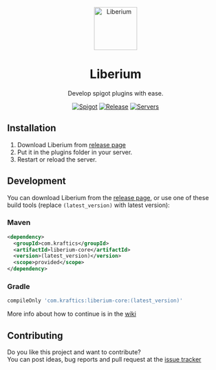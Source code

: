 <div align="center">
<img width="100px" src="https://i.imgur.com/FscWldz.png" alt="Liberium">
<h1>Liberium</h1>
<p align="center">
Develop spigot plugins with ease.
</p>

[![Spigot](https://img.shields.io/badge/spigot-1.16.5-orange?style=flat-square)](https://www.spigotmc.org/resources/liberium.87566/)
[![Release](https://img.shields.io/github/v/release/KrafticsTeam/Liberium?style=flat-square)](https://github.com/KrafticsTeam/Liberium/releases/latest)
[![Servers](https://img.shields.io/bstats/servers/9916?style=flat-square)](https://bstats.org/plugin/bukkit/Liberium/9916)
</div>

## Installation

1.  Download Liberium from [release page](https://github.com/KrafticsTeam/Liberium/releases)
2.  Put it in the plugins folder in your server.
3.  Restart or reload the server.

## Development

You can download Liberium from the [release page](https://github.com/KrafticsTeam/Liberium/releases),
or use one of these build tools (replace `(latest_version)` with latest version):

### Maven
```xml
<dependency>
  <groupId>com.kraftics</groupId>
  <artifactId>liberium-core</artifactId>
  <version>(latest_version)</version>
  <scope>provided</scope>
</dependency>
```

### Gradle
```gradle
compileOnly 'com.kraftics:liberium-core:(latest_version)'
```

More info about how to continue is in the [wiki](https://github.com/KrafticsTeam/Liberium/wiki)

## Contributing

Do you like this project and want to contribute?<br>
You can post ideas, bug reports and pull request at the [issue tracker](https://github.com/KrafticsTeam/Liberium/issues)
